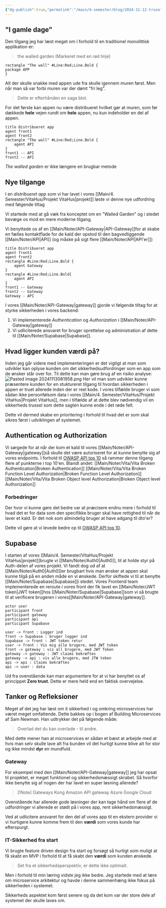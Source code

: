 ```yaml
---
{"dg-publish":true,"permalink":"/main/4-semester/blog/2024-11-12-truselsmodel/","created":"2024-11-12T08:20:03.871+01:00"}
---
```


## "I gamle dage"

Den tilgang jeg har læst meget om i forhold til en traditionel monolittisk applikation er:
 
 > the walled garden (Markeret med en rød linje)
 
 ```plantuml
 rectangle "The wall" #Line:Red;Line.Bold {
 package APP
 }
 ```

Alt der skulle snakke med appen ude fra skulle igennem muren først. Men når man så var forbi muren var der dømt "fri leg".

> Dette er efterhånden en saga blot.

For det første kan appen nu være distribueret hvilket gør at muren, som før dækkede **hele** vejen rundt om **hele** appen, nu kun indeholder en del af appen.

```plantuml
title Distribueret app
agent front1
agent front2
rectangle "The wall" #Line:Red;Line.Bold {
	agent API
}
front1 -- API
front2 -- API

```

*The walled garden* er ikke længere en brugbar metode

## Nye tilgange 
I en *distribueret app* som vi har lavet i vores [[Main/4. Semester/VitaHus/Projekt VitaHus\|projekt]] løste vi denne nye udfordring med følgende tiltag

Vi startede med at gå væk fra konceptet om en "Walled Garden" og i stedet bevæge os mod en mere moderne tilgang.

Vi benyttede os af en [[Main/Noter/API-Gateway\|API-Gateway]]for at skabe en fælles kontaktflade for de kald der opstod til den bagvedliggende [[Main/Noter/API\|API]] (og måske på sigt flere [[Main/Noter/API\|API'er]])

```plantuml
title Distribueret app
agent front1
agent front2
rectangle #Line:Red;Line.Bold {
	agent Gateway
}
rectangle #Line:Red;Line.Bold{
	agent API
}
front1 -- Gateway
front2 -- Gateway
Gateway - API

```

I vores [[Main/Noter/API-Gateway\|gateway]] gjorde vi følgende tiltag for at styrke sikkerheden i vores backend:
1. Vi implementerede *Authentication* og *Authorization* i [[Main/Noter/API-Gateway\|gateway]]
2. Vi udliciterede ansvaret for bruger oprettelse og administration af dette til [[Main/Noter/Supabase\|Supabase]].

## Hvad ligger kunden værdi på?
Inden jeg går videre med implementeringen er det vigtigt at man som udvikler kan oplyse kunden om det sikkerhedsudfordringer som en app som de ønsker står over for.
Til dette kan man gøre brug af en risiko analyse:
![Pasted image 20241113081958.png](/img/user/Pasted%20image%2020241113081958.png)
Her vil man som udvikler kunne præsentere kunden for en stuktureret tilgang til hvordan sikkerheden i appen er truet allerede inden der er reel kode.
I vores tilfælde bruger vi som sådan ikke personfølsom data i vores [[Main/4. Semester/VitaHus/Projekt VitaHus\|Projekt VitaHus]], men i tilfælde af at dette blev nødvendig vil en sikkerheds trussel som dette sagten kunne ende i det røde felt.

Dette vil dermed skabe en prioritering i forhold til hvad det er som skal sikres først i udviklingen af systemet.
## Authentication og Authorization
Vi sørgede for at når der kom et kald til vores [[Main/Noter/API-Gateway\|gateway]]så skulle det være autoriseret for at kunne benytte sig af vores endpoints. 
I forhold til [OWASP API top 10](https://owasp.org/API-Security/editions/2023/en/0x11-t10/) så rammer denne tilgang flere af punkterne i top 10'en.
Blandt andet:
[[Main/Noter/Vita/Vita Broken Authentication\|Broken Authentication]]
[[Main/Noter/Vita/Vita Broken Function Level Authorization\|Broken Function Level Authorization]]
[[Main/Noter/Vita/Vita Broken Object level Authorization\|Broken Object level Authorization]]

### Forbedringer
Der hvor vi kunne gøre det bedre var at præcisere endnu mere i forhold til hvad det er for data som den specifikke bruger skal have rettighed til når de laver et kald.
Er det nok som almindelig bruger at have adgang til dto'er?

Dette vil gøre at vi levede bedre op til [OWASP API top 10](https://owasp.org/API-Security/editions/2023/en/0x11-t10/).

## Supabase
I starten af vores [[Main/4. Semester/VitaHus/Projekt VitaHus\|projekt]]brugte vi [[Main/Noter/Auth0\|Auth0]], til at holde styr på Auth-delen af vores projekt. Vi fandt dog ud af at [[Main/Noter/Auth0\|Auth0]]er brugbart hvis man ønsker at appen skal kunne tilgå på en anden måde en vi ønskede.
Derfor skiftede vi til at benytte [[Main/Noter/Supabase\|Supabase]]i stedet. 
Vores Frontend team implementerede en reroute i vores front  der fik lavet en [[Main/Noter/JWT token\|JWT token]]hos [[Main/Noter/Supabase\|Supabase]]som vi så brugte til at verificere brugeren i vores[[Main/Noter/API-Gateway\|gateway]].

```plantuml
actor user
participant front
participant gateway
participant api
participant Supabase

user -> front : Logger ind
front -> Supabase : bruger logger ind
Supabase -> front : JWT token retur
user -> front : Vis mig alle brugere, med JWT token
front -> gateway : vis all brugere, med JWT Token
gateway -> gateway : JWT claims bekræftes
gateway -> api : vis alle brugere, med JTW token
api -> api : Claims bekræftes
api -> user : data
```
Ud fra ovenstående kan man argumentere for at vi har benyttet os af princippet **Zero trust**. Dette er mere held end en faktisk overvejelse.

## Tanker og Refleksioner
Meget af det jeg har læst om it sikkerhed i og omkring microservices har været meget omfattende. 
Dette bakkes op i bogen af Building Microservices af Sam Newman. Han udtrykker det på følgende måde:

> Overlad det du kan overlade - til andre.

Med dette mener han at microservices er sådan et bæst at arbejde med at hvis man selv skulle lave alt fra bunden vil det hurtigt kunne blive alt for stor og ikke mindst **dyr** en mundfuld.
### Gateway
For eksempel med den [[Main/Noter/API-Gateway\|gateway]] jeg har opsat til projektet, er meget funktionel og sikkerhedsmæssigt skrabet. Så hvorfor ikke benytte sig af nogen der har lavet en super løsning allerede?

> [!Note] Gateways
> Kong
> Amazon API gateway
> Azure
> Google Cloud

Ovenstående har allerede gode løsninger der kan tage hånd om flere af de udfordringer vi allerede er stødt på i vores app, rent sikkerhedsmæssigt.

Ved at udlicitere ansvaret for den del af vores app til en ekstern provider vi vi hurtigere kunne komme frem til den **værdi** som vores kunde har efterspurgt.

### IT-Sikkerhed fra start
Vi brugte feature driven design fra start og forsøgt så hurtigt som muligt at få skabt en MVP i forhold til at få skabt den **værdi** som kunden ønskede.

> Set fra et sikkerhedsperspektiv, er dette ikke optimalt. 

Men i forhold til min læring vidste jeg ikke bedre. Jeg startede med at lære om microservice arkitektur og havde i denne sammenhæng ikke fokus på sikkerheden i systemet. 

Sikkerheds aspektet kom først senere og da det kom var der store dele af systemet der skulle laves om. 

